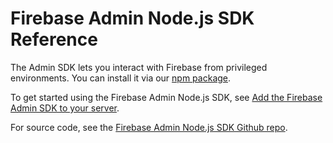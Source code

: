 # Firebase Admin Node.js SDK Reference

The Admin SDK lets you interact with Firebase from privileged environments.
You can install it via our [npm package](https://www.npmjs.com/package/firebase-admin).

To get started using the Firebase Admin Node.js SDK, see
[Add the Firebase Admin SDK to your server](https://firebase.google.com/docs/admin/setup).

For source code, see the [Firebase Admin Node.js SDK Github repo](https://github.com/firebase/firebase-admin-node).
